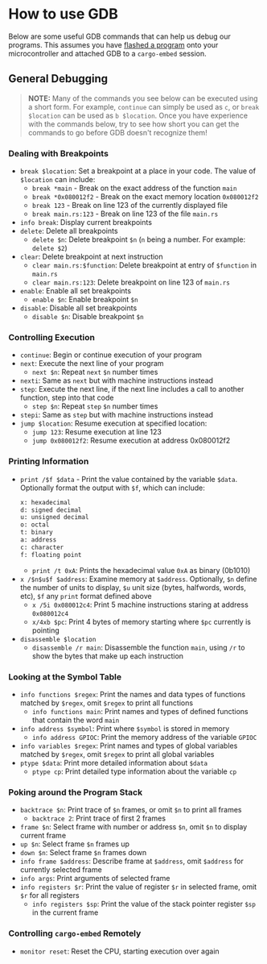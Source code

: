 # How to use GDB

Below are some useful GDB commands that can help us debug our programs. This assumes you have [flashed a program](../../05-led-roulette/flash-it.md) onto your microcontroller and attached GDB to a `cargo-embed` session.

## General Debugging

> **NOTE:** Many of the commands you see below can be executed using a short form. For example, `continue` can simply be used as `c`, or `break $location` can be used as `b $location`. Once you have experience with the commands below, try to see how short you can get the commands to go before GDB doesn't recognize them!


### Dealing with Breakpoints

* `break $location`: Set a breakpoint at a place in your code. The value of `$location` can include:
    * `break *main` - Break on the exact address of the function `main`
    * `break *0x080012f2` - Break on the exact memory location `0x080012f2`
    * `break 123` - Break on line 123 of the currently displayed file
    * `break main.rs:123` - Break on line 123 of the file `main.rs`
* `info break`: Display current breakpoints
* `delete`: Delete all breakpoints
    * `delete $n`: Delete breakpoint `$n` (`n` being a number. For example: `delete $2`)
* `clear`: Delete breakpoint at next instruction
    * `clear main.rs:$function`: Delete breakpoint at entry of `$function` in `main.rs`
    * `clear main.rs:123`: Delete breakpoint on line 123 of `main.rs`
* `enable`: Enable all set breakpoints
  * `enable $n`: Enable breakpoint `$n`
* `disable`: Disable all set breakpoints
  * `disable $n`: Disable breakpoint `$n`

### Controlling Execution

* `continue`: Begin or continue execution of your program
* `next`: Execute the next line of your program
    * `next $n`: Repeat `next` `$n` number times
* `nexti`: Same as `next` but with machine instructions instead
* `step`: Execute the next line, if the next line includes a call to another function, step into that code
    * `step $n`: Repeat `step` `$n` number times
* `stepi`: Same as `step` but with machine instructions instead
* `jump $location`: Resume execution at specified location:
    * `jump 123`: Resume execution at line 123
    * `jump 0x080012f2`: Resume execution at address 0x080012f2

### Printing Information

* `print /$f $data` - Print the value contained by the variable `$data`. Optionally format the output with `$f`, which can include:
    ```txt
    x: hexadecimal
    d: signed decimal
    u: unsigned decimal
    o: octal
    t: binary
    a: address
    c: character
    f: floating point
    ```
    * `print /t 0xA`: Prints the hexadecimal value `0xA` as binary (0b1010)
* `x /$n$u$f $address`: Examine memory at `$address`. Optionally, `$n` define the number of units to display, `$u` unit size (bytes, halfwords, words, etc), `$f` any `print` format defined above
    * `x /5i 0x080012c4`: Print 5 machine instructions staring at address `0x080012c4`
    * `x/4xb $pc`: Print 4 bytes of memory starting where `$pc` currently is pointing
* `disassemble $location`
    * `disassemble /r main`: Disassemble the function `main`, using `/r` to show the bytes that make up each instruction


### Looking at the Symbol Table

* `info functions $regex`: Print the names and data types of functions matched by `$regex`, omit `$regex` to print all functions
    * `info functions main`: Print names and types of defined functions that contain the word `main`
* `info address $symbol`: Print where `$symbol` is stored in memory
    * `info address GPIOC`: Print the memory address of the variable `GPIOC`
* `info variables $regex`: Print names and types of global variables matched by `$regex`, omit `$regex` to print all global variables
* `ptype $data`: Print more detailed information about `$data`
    * `ptype cp`: Print detailed type information about the variable `cp`

### Poking around the Program Stack

* `backtrace $n`: Print trace of `$n` frames, or omit `$n` to print all frames
  * `backtrace 2`: Print trace of first 2 frames
* `frame $n`: Select frame with number or address `$n`, omit `$n` to display current frame
* `up $n`: Select frame `$n` frames up
* `down $n`: Select frame `$n` frames down
* `info frame $address`: Describe frame at `$address`, omit `$address` for currently selected frame
* `info args`: Print arguments of selected frame
* `info registers $r`: Print the value of register `$r` in selected frame, omit `$r` for all registers
    * `info registers $sp`: Print the value of the stack pointer register `$sp` in the current frame

### Controlling `cargo-embed` Remotely

* `monitor reset`: Reset the CPU, starting execution over again
